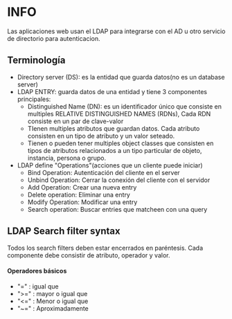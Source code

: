# INFO
Las aplicaciones web usan el LDAP para integrarse con el AD u otro servicio de directorio para autenticacion.

## Terminología

- Directory server (DS): es la entidad que guarda datos(no es un database server)
- LDAP ENTRY: guarda datos de una entidad y tiene 3 componentes principales:
    - Distinguished Name (DN): es un identificador único que consiste en multiples RELATIVE DISTINGUISHED NAMES (RDNs), Cada RDN consiste en un par de clave-valor
    - TIenen multiples atributos que guardan datos. Cada atributo consisten en un tipo de atributo y un valor seteado.
    - Tienen o pueden tener multiples object classes que consisten en tipos de atributos relacionados a un tipo particular de objeto, instancia, persona o grupo.
- LDAP define "Operations"(acciones que un cliente puede iniciar)
    - Bind Operation: Autenticación del cliente en el server
    - Unbind Operation: Cerrar la conexión del cliente con el servidor
    - Add Operation: Crear una nueva entry
    - Delete operation: Eliminar una entry
    - Modify Operation: Modificar una entry
    - Search operation: Buscar entries que matcheen con una query

## LDAP Search filter syntax
Todos los search filters deben estar encerrados en paréntesis. Cada componente debe consistir de atributo, operador y valor.
#### Operadores básicos

- "=" : igual que
- ">=" : mayor o igual que
- "<=" : Menor o igual que
- "~=" : Aproximadamente
